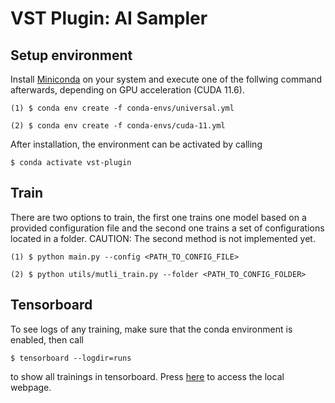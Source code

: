# VST Plugin: AI Sampler
## Setup environment
Install [Miniconda](https://docs.conda.io/en/latest/miniconda.html) on your system and execute one of the follwing command afterwards, depending on GPU acceleration (CUDA 11.6).

```(1) $ conda env create -f conda-envs/universal.yml```

```(2) $ conda env create -f conda-envs/cuda-11.yml```

After installation, the environment can be activated by calling 

```$ conda activate vst-plugin```

## Train
There are two options to train, the first one trains one model based on a provided configuration file and the second one trains a set of configurations located in a folder. CAUTION: The second method is not implemented yet.

```(1) $ python main.py --config <PATH_TO_CONFIG_FILE>```

```(2) $ python utils/mutli_train.py --folder <PATH_TO_CONFIG_FOLDER>```

## Tensorboard
To see logs of any training, make sure that the conda environment is enabled, then call

```$ tensorboard --logdir=runs```

to show all trainings in tensorboard. Press [here](http://localhost:6006) to access the local webpage.
